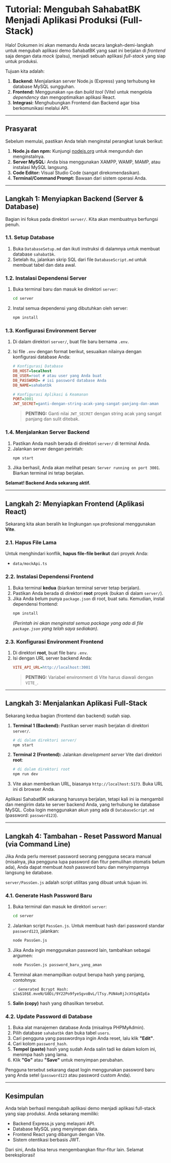 # Tutorial: Mengubah SahabatBK Menjadi Aplikasi Produksi (Full-Stack)

Halo! Dokumen ini akan memandu Anda secara langkah-demi-langkah untuk mengubah aplikasi demo SahabatBK yang saat ini berjalan di *frontend* saja dengan data *mock* (palsu), menjadi sebuah aplikasi *full-stack* yang siap untuk produksi.

Tujuan kita adalah:
1.  **Backend:** Menjalankan server Node.js (Express) yang terhubung ke database MySQL sungguhan.
2.  **Frontend:** Menggunakan `npm` dan *build tool* (Vite) untuk mengelola *dependency* dan mengoptimalkan aplikasi React.
3.  **Integrasi:** Menghubungkan Frontend dan Backend agar bisa berkomunikasi melalui API.

---

## Prasyarat

Sebelum memulai, pastikan Anda telah menginstal perangkat lunak berikut:

1.  **Node.js dan npm:** Kunjungi [nodejs.org](https://nodejs.org/) untuk mengunduh dan menginstalnya.
2.  **Server MySQL:** Anda bisa menggunakan XAMPP, WAMP, MAMP, atau instalasi MySQL langsung.
3.  **Code Editor:** Visual Studio Code (sangat direkomendasikan).
4.  **Terminal/Command Prompt:** Bawaan dari sistem operasi Anda.

---

## Langkah 1: Menyiapkan Backend (Server & Database)

Bagian ini fokus pada direktori `server/`. Kita akan membuatnya berfungsi penuh.

### 1.1. Setup Database

1.  Buka `DatabaseSetup.md` dan ikuti instruksi di dalamnya untuk membuat database `sahabatbk`.
2.  Setelah itu, jalankan skrip SQL dari file `DatabaseScript.md` untuk membuat tabel dan data awal.

### 1.2. Instalasi Dependensi Server

1.  Buka terminal baru dan masuk ke direktori `server`:
    ```bash
    cd server
    ```
2.  Instal semua dependensi yang dibutuhkan oleh server:
    ```bash
    npm install
    ```

### 1.3. Konfigurasi Environment Server

1.  Di dalam direktori `server/`, buat file baru bernama `.env`.
2.  Isi file `.env` dengan format berikut, sesuaikan nilainya dengan konfigurasi database Anda:

    ```ini
    # Konfigurasi Database
    DB_HOST=localhost
    DB_USER=root # atau user yang Anda buat
    DB_PASSWORD= # isi password database Anda
    DB_NAME=sahabatbk

    # Konfigurasi Aplikasi & Keamanan
    PORT=3001
    JWT_SECRET=ganti-dengan-string-acak-yang-sangat-panjang-dan-aman
    ```
    > **PENTING:** Ganti nilai `JWT_SECRET` dengan string acak yang sangat panjang dan sulit ditebak.

### 1.4. Menjalankan Server Backend

1.  Pastikan Anda masih berada di direktori `server/` di terminal Anda.
2.  Jalankan server dengan perintah:
    ```bash
    npm start
    ```
3.  Jika berhasil, Anda akan melihat pesan: `Server running on port 3001`. Biarkan terminal ini tetap berjalan.

**Selamat! Backend Anda sekarang aktif.**

---

## Langkah 2: Menyiapkan Frontend (Aplikasi React)

Sekarang kita akan beralih ke lingkungan `npm` profesional menggunakan **Vite**.

### 2.1. Hapus File Lama

Untuk menghindari konflik, **hapus file-file berikut** dari proyek Anda:
- `data/mockApi.ts`

### 2.2. Instalasi Dependensi Frontend

1.  Buka terminal **kedua** (biarkan terminal server tetap berjalan).
2.  Pastikan Anda berada di direktori **root** proyek (bukan di dalam `server/`).
3.  Jika Anda belum punya `package.json` di root, buat satu. Kemudian, instal dependensi frontend:
    ```bash
    npm install
    ```
    *(Perintah ini akan menginstal semua package yang ada di file `package.json` yang telah saya sediakan).*

### 2.3. Konfigurasi Environment Frontend

1.  Di direktori **root**, buat file baru `.env`.
2.  Isi dengan URL server backend Anda:
    ```ini
    VITE_API_URL=http://localhost:3001
    ```
    > **PENTING:** Variabel environment di Vite harus diawali dengan `VITE_`.

---

## Langkah 3: Menjalankan Aplikasi Full-Stack

Sekarang kedua bagian (frontend dan backend) sudah siap.

1.  **Terminal 1 (Backend):** Pastikan server masih berjalan di direktori `server/`.
    ```bash
    # di dalam direktori server/
    npm start
    ```
2.  **Terminal 2 (Frontend):** Jalankan *development server* Vite dari direktori **root**:
    ```bash
    # di dalam direktori root
    npm run dev
    ```
3.  Vite akan memberikan URL, biasanya `http://localhost:5173`. Buka URL ini di browser Anda.

Aplikasi SahabatBK sekarang harusnya berjalan, tetapi kali ini ia mengambil dan mengirim data ke server backend Anda, yang terhubung ke database MySQL. Coba login menggunakan akun yang ada di `DatabaseScript.md` (password: `password123`).

---

## Langkah 4: Tambahan - Reset Password Manual (via Command Line)

Jika Anda perlu mereset password seorang pengguna secara manual (misalnya, jika pengguna lupa password dan fitur pemulihan otomatis belum ada), Anda dapat membuat *hash* password baru dan menyimpannya langsung ke database.

`server/PassGen.js` adalah script utilitas yang dibuat untuk tujuan ini.

### 4.1. Generate Hash Password Baru

1.  Buka terminal dan masuk ke direktori `server`:
    ```bash
    cd server
    ```
2.  Jalankan script `PassGen.js`. Untuk membuat hash dari password standar `password123`, jalankan:
    ```bash
    node PassGen.js
    ```
3.  Jika Anda ingin menggunakan password lain, tambahkan sebagai argumen:
    ```bash
    node PassGen.js password_baru_yang_aman
    ```
4.  Terminal akan menampilkan output berupa hash yang panjang, contohnya:
    ```
    ✅ Generated Bcrypt Hash:
    $2a$10$E.mveN/G0Di/9Y22Po9fyeSgvoBvL/lTsy.PUN4oRjJcXtGgNIpEa
    ```
5.  **Salin (copy)** hash yang dihasilkan tersebut.

### 4.2. Update Password di Database

1.  Buka alat manajemen database Anda (misalnya PHPMyAdmin).
2.  Pilih database `sahabatbk` dan buka tabel `users`.
3.  Cari pengguna yang passwordnya ingin Anda reset, lalu klik **"Edit"**.
4.  Cari kolom `password_hash`.
5.  **Tempel (paste)** hash yang sudah Anda salin tadi ke dalam kolom ini, menimpa hash yang lama.
6.  Klik **"Go"** atau **"Save"** untuk menyimpan perubahan.

Pengguna tersebut sekarang dapat login menggunakan password baru yang Anda setel (`password123` atau password custom Anda).

---

## Kesimpulan

Anda telah berhasil mengubah aplikasi demo menjadi aplikasi full-stack yang siap produksi. Anda sekarang memiliki:
-   Backend Express.js yang melayani API.
-   Database MySQL yang menyimpan data.
-   Frontend React yang dibangun dengan Vite.
-   Sistem otentikasi berbasis JWT.

Dari sini, Anda bisa terus mengembangkan fitur-fitur lain. Selamat bereksplorasi!